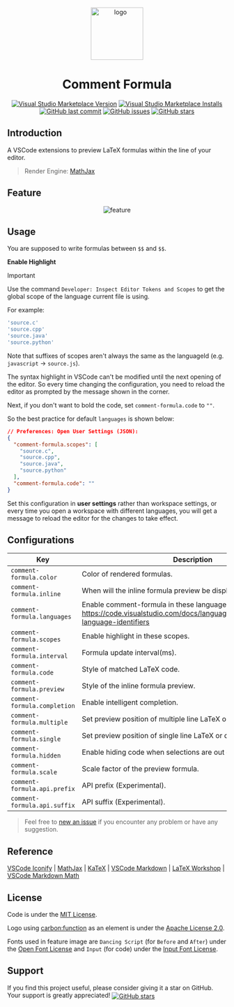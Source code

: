 <br>

<p align="center">
<img src="https://github.com/howcasperwhat/comment-formula/blob/main/assets/logo.png?raw=true" width="120" alt="logo" />
</p>

<h1 align="center">Comment Formula</h1>

<p align="center">
<a href="https://marketplace.visualstudio.com/items?itemName=howcasperwhat.comment-formula" target="__blank"><img src="https://img.shields.io/visual-studio-marketplace/v/howcasperwhat.comment-formula.svg?color=blue&amp;label=VS%20Code%20Marketplace&logo=visual-studio-code" alt="Visual Studio Marketplace Version" /></a>
<a href="https://marketplace.visualstudio.com/items?itemName=howcasperwhat.comment-formula" target="__blank"><img src="https://img.shields.io/visual-studio-marketplace/i/howcasperwhat.comment-formula.svg?color=63ba83" alt="Visual Studio Marketplace Installs" /></a>
<br/>
<a href="https://github.com/howcasperwhat/comment-formula" target="__blank"><img src="https://img.shields.io/github/last-commit/howcasperwhat/comment-formula.svg?color=c977be" alt="GitHub last commit" /></a>
<a href="https://github.com/howcasperwhat/comment-formula/issues" target="__blank"><img src="https://img.shields.io/github/issues/howcasperwhat/comment-formula.svg?color=a38eed" alt="GitHub issues" /></a>
<a href="https://github.com/howcasperwhat/comment-formula" target="__blank"><img alt="GitHub stars" src="https://img.shields.io/github/stars/howcasperwhat/comment-formula?style=social"></a>
</p>

## Introduction
A VSCode extensions to preview LaTeX formulas within the line of your editor.

> Render Engine: [MathJax](https://www.mathjax.org/)

## Feature

<p align="center">
<img src="https://github.com/howcasperwhat/comment-formula/blob/main/assets/feature.png?raw=true" alt="feature" />
</p>

## Usage
You are supposed to write formulas between `$$` and `$$`.

**Enable Highlight**
> [!IMPORTANT]
> Use the command `Developer: Inspect Editor Tokens and Scopes` to get the global scope of the language current file is using.
>
> For example:
> ``` js
> 'source.c'
> 'source.cpp'
> 'source.java'
> 'source.python'
> ```
>
> Note that suffixes of scopes aren't always the same as the languageId (e.g. `javascript` -> `source.js`).
>
> The syntax highlight in VSCode can't be modified until the next opening of the editor. So every time changing the configuration, you need to reload the editor as prompted by the message shown in the corner.
>
> Next, if you don't want to bold the code, set `comment-formula.code` to `""`.
>
> So the best practice for default `languages` is shown below:
> ``` json
> // Preferences: Open User Settings (JSON):
> {
>   "comment-formula.scopes": [
>     "source.c",
>     "source.cpp",
>     "source.java",
>     "source.python"
>   ],
>   "comment-formula.code": ""
> }
> ```
>
> Set this configuration in **user settings** rather than workspace settings, or every time you open a workspace with different languages, you will get a message to reload the editor for the changes to take effect.

## Configurations

<!-- configs -->

| Key                          | Description                                                                                                                                 | Type      | Default                       |
| ---------------------------- | ------------------------------------------------------------------------------------------------------------------------------------------- | --------- | ----------------------------- |
| `comment-formula.color`      | Color of rendered formulas.                                                                                                                 | `string`  | `"auto"`                      |
| `comment-formula.inline`     | When will the inline formula preview be displayed.                                                                                          | `string`  | `"all"`                       |
| `comment-formula.languages`  | Enable comment-formula in these languages. LanguageId: https://code.visualstudio.com/docs/languages/identifiers#_known-language-identifiers | `array`   | `["c","cpp","java","python"]` |
| `comment-formula.scopes`     | Enable highlight in these scopes.                                                                                                           | `array`   | `[]`                          |
| `comment-formula.interval`   | Formula update interval(ms).                                                                                                                | `number`  | `200`                         |
| `comment-formula.code`       | Style of matched LaTeX code.                                                                                                                | `string`  | `"font-weight: bold;"`        |
| `comment-formula.preview`    | Style of the inline formula preview.                                                                                                        | `string`  | `""`                          |
| `comment-formula.completion` | Enable intelligent completion.                                                                                                              | `boolean` | `true`                        |
| `comment-formula.multiple`   | Set preview position of multiple line LaTeX or disable it.                                                                                  | `string`  | `"after"`                     |
| `comment-formula.single`     | Set preview position of single line LaTeX or disable it.                                                                                    | `string`  | `"after"`                     |
| `comment-formula.hidden`     | Enable hiding code when selections are out of range.                                                                                        | `boolean` | `true`                        |
| `comment-formula.scale`      | Scale factor of the preview formula.                                                                                                        | `number`  | `1`                           |
| `comment-formula.api.prefix` | API prefix (Experimental).                                                                                                                  | `string`  | `""`                          |
| `comment-formula.api.suffix` | API suffix (Experimental).                                                                                                                  | `string`  | `""`                          |

<!-- configs -->

> Feel free to [new an issue](https://github.com/howcasperwhat/comment-formula/issues/new) if you encounter any problem or have any suggestion.

## Reference
[VSCode Iconify](https://github.com/howcasperwhat/comment-formula) | [MathJax](https://www.mathjax.org/) | [KaTeX](https://katex.org/) | [VSCode Markdown](https://github.com/yzhang-gh/vscode-markdown) | [LaTeX Workshop](https://github.com/James-Yu/LaTeX-Workshop) | [VSCode Markdown Math](https://github.com/microsoft/vscode/tree/main/extensions/markdown-math)

## License

Code is under the [MIT License](https://github.com/howcasperwhat/comment-formula/blob/main/LICENSE).

Logo using [carbon:function](https://github.com/carbon-design-system/carbon) as an element is under the [Apache License 2.0](https://github.com/carbon-design-system/carbon/blob/main/LICENSE).

Fonts used in feature image are `Dancing Script` (for `Before` and `After`) under the [Open Font License](https://openfontlicense.org/open-font-license-official-text/) and `Input` (for code) under the [Input Font License](https://input.djr.com/license/).

## Support
If you find this project useful, please consider giving it a star on GitHub. Your support is greatly appreciated! <a href="https://github.com/howcasperwhat/comment-formula" target="__blank"><img alt="GitHub stars" src="https://img.shields.io/badge/Github-🌟-688D78?logo=github" align="center"></a>
